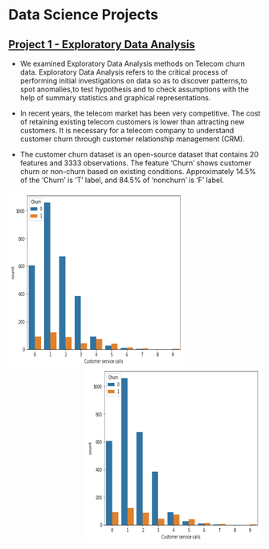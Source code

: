 # Data Science Projects


## [Project 1 - Exploratory Data Analysis](https://github.com/AhmetEnesYalcinkaya/DataScienceProjects/blob/main/ExploratoryDataAnalysis/ExploratoryDataAnalysis.ipynb)

- We examined Exploratory Data Analysis methods on Telecom churn data. Exploratory Data Analysis refers to the critical process of performing initial investigations on data so as to discover patterns,to spot anomalies,to test hypothesis and to check assumptions with the help of summary statistics and graphical representations.

- In recent years, the telecom market has been very competitive. The cost of retaining existing telecom customers is lower than attracting new customers. It is necessary for a telecom company to understand customer churn through customer relationship management (CRM).

- The customer churn dataset is an open-source dataset that contains 20 features and 3333 observations. The feature ‘Churn’ shows customer churn or non-churn based on
existing conditions. Approximately 14.5% of the ‘Churn’ is ‘T’ label, and 84.5% of ‘nonchurn’ is ‘F’ label. 

<img align="left" width="350" height="350" src="https://github.com/AhmetEnesYalcinkaya/DataScienceProjects/blob/main/ExploratoryDataAnalysis/images/customer%20service%20calls.PNG">

<img align="right" width="350" height="350" src="https://github.com/AhmetEnesYalcinkaya/DataScienceProjects/blob/main/ExploratoryDataAnalysis/images/customer%20service%20calls.PNG">
